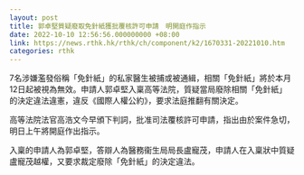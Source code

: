 ```yaml
---
layout: post
title: 郭卓堅質疑廢取免針紙獲批覆核許可申請　明開庭作指示
date: 2022-10-10 12:56:56.000000000 +08:00
link: https://news.rthk.hk/rthk/ch/component/k2/1670331-20221010.htm
categories: rthk
---
```


7名涉嫌濫發俗稱「免針紙」的私家醫生被捕或被通緝，相關「免針紙」將於本月12日起被視為無效。申請人郭卓堅入稟高等法院，質疑當局廢除相關「免針紙」的決定違法違憲，違反《國際人權公約》，要求法庭推翻有關決定。

高等法院法官高浩文今早頒下判詞，批准司法覆核許可申請，指出由於案件急切，明日上午將開庭作出指示。

入稟的申請人為郭卓堅，答辯人為醫務衞生局局長盧寵茂，申請人在入稟狀中質疑盧寵茂越權，又要求裁定廢除「免針紙」的決定違法。
